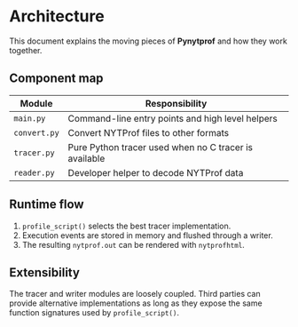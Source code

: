 # Architecture

This document explains the moving pieces of **Pynytprof** and how they work together.

## Component map

| Module | Responsibility |
|-------|---------------|
| `main.py` | Command-line entry points and high level helpers |
| `convert.py` | Convert NYTProf files to other formats |
| `tracer.py` | Pure Python tracer used when no C tracer is available |
| `reader.py` | Developer helper to decode NYTProf data |

## Runtime flow

1. `profile_script()` selects the best tracer implementation.
2. Execution events are stored in memory and flushed through a writer.
3. The resulting `nytprof.out` can be rendered with `nytprofhtml`.

## Extensibility

The tracer and writer modules are loosely coupled. Third parties can
provide alternative implementations as long as they expose the same
function signatures used by `profile_script()`.
